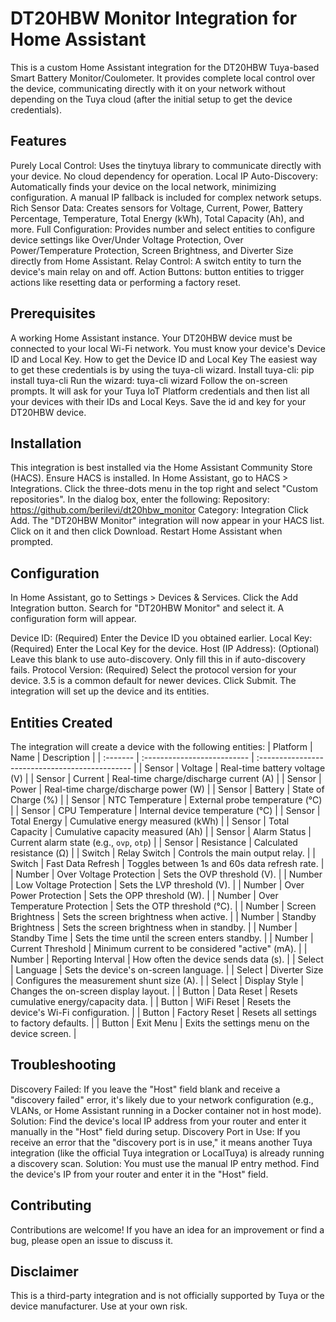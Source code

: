 # DT20HBW Monitor Integration for Home Assistant

This is a custom Home Assistant integration for the DT20HBW Tuya-based Smart Battery Monitor/Coulometer.
It provides complete local control over the device, communicating directly with it on your network without depending on the Tuya cloud (after the initial setup to get the device credentials).

## Features
Purely Local Control: Uses the tinytuya library to communicate directly with your device. No cloud dependency for operation.
Local IP Auto-Discovery: Automatically finds your device on the local network, minimizing configuration. A manual IP fallback is included for complex network setups.
Rich Sensor Data: Creates sensors for Voltage, Current, Power, Battery Percentage, Temperature, Total Energy (kWh), Total Capacity (Ah), and more.
Full Configuration: Provides number and select entities to configure device settings like Over/Under Voltage Protection, Over Power/Temperature Protection, Screen Brightness, and Diverter Size directly from Home Assistant.
Relay Control: A switch entity to turn the device's main relay on and off.
Action Buttons: button entities to trigger actions like resetting data or performing a factory reset.
## Prerequisites
A working Home Assistant instance.
Your DT20HBW device must be connected to your local Wi-Fi network.
You must know your device's Device ID and Local Key.
How to get the Device ID and Local Key
The easiest way to get these credentials is by using the tuya-cli wizard.
Install tuya-cli: pip install tuya-cli
Run the wizard: tuya-cli wizard
Follow the on-screen prompts. It will ask for your Tuya IoT Platform credentials and then list all your devices with their IDs and Local Keys.
Save the id and key for your DT20HBW device.
## Installation
This integration is best installed via the Home Assistant Community Store (HACS).
Ensure HACS is installed.
In Home Assistant, go to HACS > Integrations.
Click the three-dots menu in the top right and select "Custom repositories".
In the dialog box, enter the following:
Repository: https://github.com/berilevi/dt20hbw_monitor
Category: Integration
Click Add.
The "DT20HBW Monitor" integration will now appear in your HACS list. Click on it and then click Download.
Restart Home Assistant when prompted.
## Configuration
In Home Assistant, go to Settings > Devices & Services.
Click the Add Integration button.
Search for "DT20HBW Monitor" and select it.
A configuration form will appear.

Device ID: (Required) Enter the Device ID you obtained earlier.
Local Key: (Required) Enter the Local Key for the device.
Host (IP Address): (Optional) Leave this blank to use auto-discovery. Only fill this in if auto-discovery fails.
Protocol Version: (Required) Select the protocol version for your device. 3.5 is a common default for newer devices.
Click Submit. The integration will set up the device and its entities.
## Entities Created

The integration will create a device with the following entities:
| Platform | Name                        | Description                                     |
| :------- | :-------------------------- | :---------------------------------------------- |
| Sensor   | Voltage                     | Real-time battery voltage (V)                   |
| Sensor   | Current                     | Real-time charge/discharge current (A)          |
| Sensor   | Power                       | Real-time charge/discharge power (W)            |
| Sensor   | Battery                     | State of Charge (%)                             |
| Sensor   | NTC Temperature             | External probe temperature (°C)                 |
| Sensor   | CPU Temperature             | Internal device temperature (°C)                |
| Sensor   | Total Energy                | Cumulative energy measured (kWh)                |
| Sensor   | Total Capacity              | Cumulative capacity measured (Ah)               |
| Sensor   | Alarm Status                | Current alarm state (e.g., `ovp`, `otp`)        |
| Sensor   | Resistance                  | Calculated resistance (Ω)                       |
| Switch   | Relay Switch                | Controls the main output relay.                 |
| Switch   | Fast Data Refresh           | Toggles between 1s and 60s data refresh rate.   |
| Number   | Over Voltage Protection     | Sets the OVP threshold (V).                     |
| Number   | Low Voltage Protection      | Sets the LVP threshold (V).                     |
| Number   | Over Power Protection       | Sets the OPP threshold (W).                     |
| Number   | Over Temperature Protection | Sets the OTP threshold (°C).                    |
| Number   | Screen Brightness           | Sets the screen brightness when active.         |
| Number   | Standby Brightness          | Sets the screen brightness when in standby.     |
| Number   | Standby Time                | Sets the time until the screen enters standby.  |
| Number   | Current Threshold           | Minimum current to be considered "active" (mA). |
| Number   | Reporting Interval          | How often the device sends data (s).            |
| Select   | Language                    | Sets the device's on-screen language.           |
| Select   | Diverter Size               | Configures the measurement shunt size (A).      |
| Select   | Display Style               | Changes the on-screen display layout.           |
| Button   | Data Reset                  | Resets cumulative energy/capacity data.         |
| Button   | WiFi Reset                  | Resets the device's Wi-Fi configuration.        |
| Button   | Factory Reset               | Resets all settings to factory defaults.        |
| Button   | Exit Menu                   | Exits the settings menu on the device screen.   |

## Troubleshooting
Discovery Failed: If you leave the "Host" field blank and receive a "discovery failed" error, it's likely due to your network configuration (e.g., VLANs, or Home Assistant running in a Docker container not in host mode).
Solution: Find the device's local IP address from your router and enter it manually in the "Host" field during setup.
Discovery Port in Use: If you receive an error that the "discovery port is in use," it means another Tuya integration (like the official Tuya integration or LocalTuya) is already running a discovery scan.
Solution: You must use the manual IP entry method. Find the device's IP from your router and enter it in the "Host" field.
## Contributing
Contributions are welcome! If you have an idea for an improvement or find a bug, please open an issue to discuss it.
## Disclaimer
This is a third-party integration and is not officially supported by Tuya or the device manufacturer. Use at your own risk.
